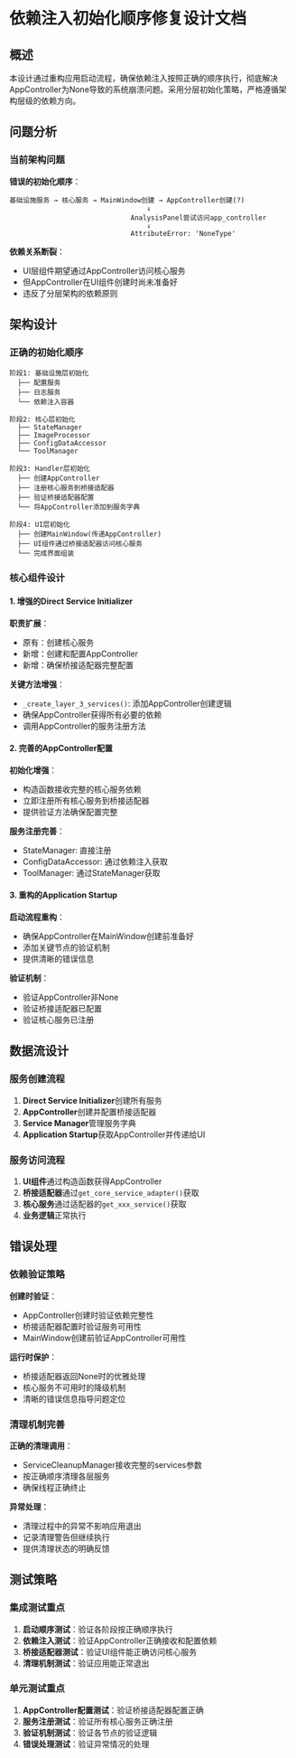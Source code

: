# 依赖注入初始化顺序修复设计文档

## 概述

本设计通过重构应用启动流程，确保依赖注入按照正确的顺序执行，彻底解决AppController为None导致的系统崩溃问题。采用分层初始化策略，严格遵循架构层级的依赖方向。

## 问题分析

### 当前架构问题

**错误的初始化顺序**：
```
基础设施服务 → 核心服务 → MainWindow创建 → AppController创建(?)
                                  ↓
                              AnalysisPanel尝试访问app_controller
                                  ↓
                              AttributeError: 'NoneType'
```

**依赖关系断裂**：
- UI层组件期望通过AppController访问核心服务
- 但AppController在UI组件创建时尚未准备好
- 违反了分层架构的依赖原则

## 架构设计

### 正确的初始化顺序

```
阶段1: 基础设施层初始化
  ├── 配置服务
  ├── 日志服务
  └── 依赖注入容器

阶段2: 核心层初始化  
  ├── StateManager
  ├── ImageProcessor
  ├── ConfigDataAccessor
  └── ToolManager

阶段3: Handler层初始化
  ├── 创建AppController
  ├── 注册核心服务到桥接适配器
  ├── 验证桥接适配器配置
  └── 将AppController添加到服务字典

阶段4: UI层初始化
  ├── 创建MainWindow(传递AppController)
  ├── UI组件通过桥接适配器访问核心服务
  └── 完成界面组装
```

### 核心组件设计

#### 1. 增强的Direct Service Initializer

**职责扩展**：
- 原有：创建核心服务
- 新增：创建和配置AppController
- 新增：确保桥接适配器完整配置

**关键方法增强**：
- `_create_layer_3_services()`: 添加AppController创建逻辑
- 确保AppController获得所有必要的依赖
- 调用AppController的服务注册方法

#### 2. 完善的AppController配置

**初始化增强**：
- 构造函数接收完整的核心服务依赖
- 立即注册所有核心服务到桥接适配器
- 提供验证方法确保配置完整

**服务注册完善**：
- StateManager: 直接注册
- ConfigDataAccessor: 通过依赖注入获取
- ToolManager: 通过StateManager获取

#### 3. 重构的Application Startup

**启动流程重构**：
- 确保AppController在MainWindow创建前准备好
- 添加关键节点的验证机制
- 提供清晰的错误信息

**验证机制**：
- 验证AppController非None
- 验证桥接适配器已配置
- 验证核心服务已注册

## 数据流设计

### 服务创建流程

1. **Direct Service Initializer**创建所有服务
2. **AppController**创建并配置桥接适配器
3. **Service Manager**管理服务字典
4. **Application Startup**获取AppController并传递给UI

### 服务访问流程

1. **UI组件**通过构造函数获得AppController
2. **桥接适配器**通过`get_core_service_adapter()`获取
3. **核心服务**通过适配器的`get_xxx_service()`获取
4. **业务逻辑**正常执行

## 错误处理

### 依赖验证策略

**创建时验证**：
- AppController创建时验证依赖完整性
- 桥接适配器配置时验证服务可用性
- MainWindow创建前验证AppController可用性

**运行时保护**：
- 桥接适配器返回None时的优雅处理
- 核心服务不可用时的降级机制
- 清晰的错误信息指导问题定位

### 清理机制完善

**正确的清理调用**：
- ServiceCleanupManager接收完整的services参数
- 按正确顺序清理各层服务
- 确保线程正确终止

**异常处理**：
- 清理过程中的异常不影响应用退出
- 记录清理警告但继续执行
- 提供清理状态的明确反馈

## 测试策略

### 集成测试重点

1. **启动顺序测试**：验证各阶段按正确顺序执行
2. **依赖注入测试**：验证AppController正确接收和配置依赖
3. **桥接适配器测试**：验证UI组件能正确访问核心服务
4. **清理机制测试**：验证应用能正常退出

### 单元测试重点

1. **AppController配置测试**：验证桥接适配器配置正确
2. **服务注册测试**：验证所有核心服务正确注册
3. **验证机制测试**：验证各节点的验证逻辑
4. **错误处理测试**：验证异常情况的处理